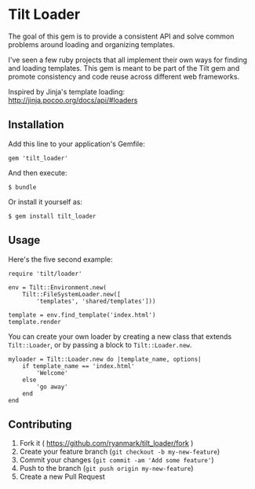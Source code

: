 # Tilt Loader

The goal of this gem is to provide a consistent API and solve common problems
around loading and organizing templates.

I've seen a few ruby projects that all implement their own ways for finding
and loading templates. This gem is meant to be part of the Tilt gem and promote
consistency and code reuse across different web frameworks.

Inspired by Jinja's template loading: http://jinja.pocoo.org/docs/api/#loaders

## Installation

Add this line to your application's Gemfile:

    gem 'tilt_loader'

And then execute:

    $ bundle

Or install it yourself as:

    $ gem install tilt_loader

## Usage

Here's the five second example:

    require 'tilt/loader'

    env = Tilt::Environment.new(
        Tilt::FileSystemLoader.new([
            'templates', 'shared/templates']))

    template = env.find_template('index.html')
    template.render

You can create your own loader by creating a new class that extends
`Tilt::Loader`, or by passing a block to `Tilt::Loader.new`.

    myloader = Tilt::Loader.new do |template_name, options|
        if template_name == 'index.html'
            'Welcome'
        else
            'go away'
        end
    end

## Contributing

1. Fork it ( https://github.com/ryanmark/tilt_loader/fork )
2. Create your feature branch (`git checkout -b my-new-feature`)
3. Commit your changes (`git commit -am 'Add some feature'`)
4. Push to the branch (`git push origin my-new-feature`)
5. Create a new Pull Request
